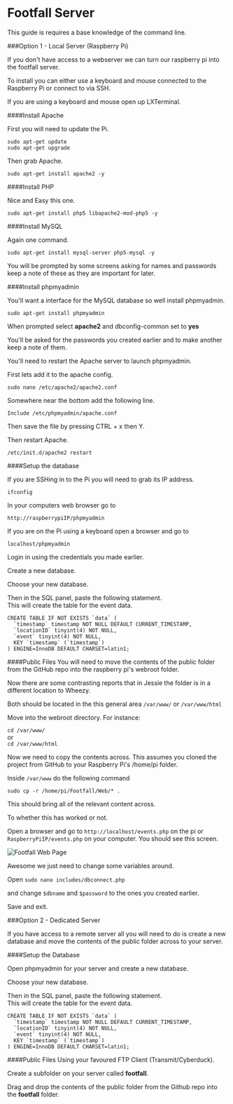 Footfall Server
===

This guide is requires a base knowledge of the command line.

###Option 1 - Local Server (Raspberry Pi)

If you don't have access to a webserver we can turn our raspberry pi into the footfall server.

To install you can either use a keyboard and mouse connected to the Raspberry Pi or connect to via SSH.

If you are using a keyboard and mouse open up LXTerminal.

####Install Apache

First you will need to update the Pi.

````
sudo apt-get update
sudo apt-get upgrade
````

Then grab Apache.

````sudo apt-get install apache2 -y````

####Install PHP

Nice and Easy this one.

````sudo apt-get install php5 libapache2-mod-php5 -y````

####Install MySQL

Again one command.

````sudo apt-get install mysql-server php5-mysql -y````

You will be prompted by some screens asking for names and passwords keep a note of these as they are important for later.

####Install phpmyadmin

You'll want a interface for the MySQL database so well install phpmyadmin.

````sudo apt-get install phpmyadmin````

When prompted select **apache2** and dbconfig-common set to **yes**

You'll be asked for the passwords you created earlier and to make another keep a note of them.

You'll need to restart the Apache server to launch phpmyadmin.

First lets add it to the apache config.

````sudo nano /etc/apache2/apache2.conf````

Somewhere near the bottom add the following line.

````Include /etc/phpmyadmin/apache.conf````

Then save the file by pressing CTRL + x then Y.

Then restart Apache.

````/etc/init.d/apache2 restart````

####Setup the database

If you are SSHing in to the Pi you will need to grab its IP address.

````ifconfig````

In your computers web browser go to 

````http://raspberrypiIP/phpmyadmin````

If you are on the Pi using a keyboard open a browser and go to

````localhost/phpmyadmin````

Login in using the credentials you made earlier.

Create a new database.

Choose your new database.

Then in the SQL panel, paste the following statement. <br>This will create the table for the event data.

````
CREATE TABLE IF NOT EXISTS `data` (
  `timestamp` timestamp NOT NULL DEFAULT CURRENT_TIMESTAMP,
  `locationID` tinyint(4) NOT NULL,
  `event` tinyint(4) NOT NULL,
  KEY `timestamp` (`timestamp`)
) ENGINE=InnoDB DEFAULT CHARSET=latin1;
````

####Public Files
You will need to move the contents of the public folder from the GitHub repo into the raspberry pi's webroot folder.

Now there are some contrasting reports that in Jessie the folder is in a different location to Wheezy. 

Both should be located in the this general area ````/var/www/```` or ````/var/www/html````

Move into the webroot directory. For instance:

````cd /var/www/````
<br>or<br>
````cd /var/www/html````

Now we need to copy the contents across. This assumes you cloned the project from GitHub to your Raspberry Pi's /home/pi folder.

Inside ````/var/www```` do the following command

````sudo cp -r /home/pi/Footfall/Web/* .````

This should bring all of the relevant content across.

To whether this has worked or not.

Open a browser and go to ````http://localhost/events.php```` on the pi or ````RaspberryPiIP/events.php```` on your computer. You should see this screen.

![Footfall Web Page](../images/footfallweb.png)

Awesome we just need to change some variables around.

Open ````sudo nano includes/dbconnect.php````

and change ````$dbname```` and ````$password```` to the ones you created earlier.

Save and exit.


###Option 2 - Dedicated Server

If you have access to a remote server all you will need to do is create a new database and move the contents of the public folder across to your server.

####Setup the Database

Open phpmyadmin for your server and create a new database.

Choose your new database.

Then in the SQL panel, paste the following statement. <br>This will create the table for the event data.

````
CREATE TABLE IF NOT EXISTS `data` (
  `timestamp` timestamp NOT NULL DEFAULT CURRENT_TIMESTAMP,
  `locationID` tinyint(4) NOT NULL,
  `event` tinyint(4) NOT NULL,
  KEY `timestamp` (`timestamp`)
) ENGINE=InnoDB DEFAULT CHARSET=latin1;
````

####Public Files
Using your favoured FTP Client (Transmit/Cyberduck). 

Create a subfolder on your server called **footfall**.

Drag and drop the contents of the public folder from the Github repo into the **footfall** folder.


